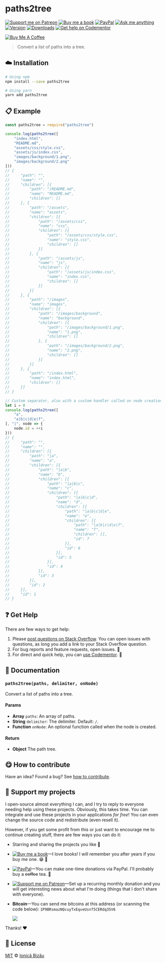 <!-- Please do not edit this file. Edit the `blah` field in the `package.json` instead. If in doubt, open an issue. -->


















# paths2tree

 [![Support me on Patreon][badge_patreon]][patreon] [![Buy me a book][badge_amazon]][amazon] [![PayPal][badge_paypal_donate]][paypal-donations] [![Ask me anything](https://img.shields.io/badge/ask%20me-anything-1abc9c.svg)](https://github.com/IonicaBizau/ama) [![Version](https://img.shields.io/npm/v/paths2tree.svg)](https://www.npmjs.com/package/paths2tree) [![Downloads](https://img.shields.io/npm/dt/paths2tree.svg)](https://www.npmjs.com/package/paths2tree) [![Get help on Codementor](https://cdn.codementor.io/badges/get_help_github.svg)](https://www.codementor.io/@johnnyb?utm_source=github&utm_medium=button&utm_term=johnnyb&utm_campaign=github)

<a href="https://www.buymeacoffee.com/H96WwChMy" target="_blank"><img src="https://www.buymeacoffee.com/assets/img/custom_images/yellow_img.png" alt="Buy Me A Coffee"></a>







> Convert a list of paths into a tree.

















## :cloud: Installation

```sh
# Using npm
npm install --save paths2tree

# Using yarn
yarn add paths2tree
```













## :clipboard: Example



```js
const paths2tree = require("paths2tree")

console.log(paths2tree([
    "index.html",
    "README.md",
    "assets/css/style.css",
    "assets/js/index.css",
    "images/background/1.png",
    "images/background/2.png"
]))
// {
//     "path": "",
//     "name": "",
//     "children": [{
//         "path": "/README.md",
//         "name": "README.md",
//         "children": []
//     }, {
//         "path": "/assets",
//         "name": "assets",
//         "children": [{
//             "path": "/assets/css",
//             "name": "css",
//             "children": [{
//                 "path": "/assets/css/style.css",
//                 "name": "style.css",
//                 "children": []
//             }]
//         }, {
//             "path": "/assets/js",
//             "name": "js",
//             "children": [{
//                 "path": "/assets/js/index.css",
//                 "name": "index.css",
//                 "children": []
//             }]
//         }]
//     }, {
//         "path": "/images",
//         "name": "images",
//         "children": [{
//             "path": "/images/background",
//             "name": "background",
//             "children": [{
//                 "path": "/images/background/1.png",
//                 "name": "1.png",
//                 "children": []
//             }, {
//                 "path": "/images/background/2.png",
//                 "name": "2.png",
//                 "children": []
//             }]
//         }]
//     }, {
//         "path": "/index.html",
//         "name": "index.html",
//         "children": []
//     }]
// }

// Custom separator, also with a custom handler called on node creation
let i = 0
console.log(paths2tree([
    "a",
    "a|b|c|d|e|f",
], "|", node => {
    node.id = ++i
}))
// {
//     "path": "",
//     "name": "",
//     "children": [{
//         "path": "|a",
//         "name": "a",
//         "children": [{
//             "path": "|a|b",
//             "name": "b",
//             "children": [{
//                 "path": "|a|b|c",
//                 "name": "c",
//                 "children": [{
//                     "path": "|a|b|c|d",
//                     "name": "d",
//                     "children": [{
//                         "path": "|a|b|c|d|e",
//                         "name": "e",
//                         "children": [{
//                             "path": "|a|b|c|d|e|f",
//                             "name": "f",
//                             "children": [],
//                             "id": 7
//                         }],
//                         "id": 6
//                     }],
//                     "id": 5
//                 }],
//                 "id": 4
//             }],
//             "id": 3
//         }],
//         "id": 2
//     }],
//     "id": 1
// }
```












## :question: Get Help

There are few ways to get help:



 1. Please [post questions on Stack Overflow](https://stackoverflow.com/questions/ask). You can open issues with questions, as long you add a link to your Stack Overflow question.
 2. For bug reports and feature requests, open issues. :bug:
 3. For direct and quick help, you can [use Codementor](https://www.codementor.io/johnnyb). :rocket:







## :memo: Documentation


### `paths2tree(paths, delimiter, onNode)`
Convert a list of paths into a tree.

#### Params

- **Array** `paths`: An array of paths.
- **String** `delimiter`: The delimiter. Default: `/`.
- **Function** `onNode`: An optional function called when the node is created.

#### Return
- **Object** The path tree.














## :yum: How to contribute
Have an idea? Found a bug? See [how to contribute][contributing].


## :sparkling_heart: Support my projects
I open-source almost everything I can, and I try to reply to everyone needing help using these projects. Obviously,
this takes time. You can integrate and use these projects in your applications *for free*! You can even change the source code and redistribute (even resell it).

However, if you get some profit from this or just want to encourage me to continue creating stuff, there are few ways you can do it:


 - Starring and sharing the projects you like :rocket:
 - [![Buy me a book][badge_amazon]][amazon]—I love books! I will remember you after years if you buy me one. :grin: :book:
 - [![PayPal][badge_paypal]][paypal-donations]—You can make one-time donations via PayPal. I'll probably buy a ~~coffee~~ tea. :tea:
 - [![Support me on Patreon][badge_patreon]][patreon]—Set up a recurring monthly donation and you will get interesting news about what I'm doing (things that I don't share with everyone).
 - **Bitcoin**—You can send me bitcoins at this address (or scanning the code below): `1P9BRsmazNQcuyTxEqveUsnf5CERdq35V6`

    ![](https://i.imgur.com/z6OQI95.png)


Thanks! :heart:
























## :scroll: License

[MIT][license] © [Ionică Bizău][website]






[license]: /LICENSE
[website]: https://ionicabizau.net
[contributing]: /CONTRIBUTING.md
[docs]: /DOCUMENTATION.md
[badge_patreon]: https://ionicabizau.github.io/badges/patreon.svg
[badge_amazon]: https://ionicabizau.github.io/badges/amazon.svg
[badge_paypal]: https://ionicabizau.github.io/badges/paypal.svg
[badge_paypal_donate]: https://ionicabizau.github.io/badges/paypal_donate.svg
[patreon]: https://www.patreon.com/ionicabizau
[amazon]: http://amzn.eu/hRo9sIZ
[paypal-donations]: https://www.paypal.com/cgi-bin/webscr?cmd=_s-xclick&hosted_button_id=RVXDDLKKLQRJW

